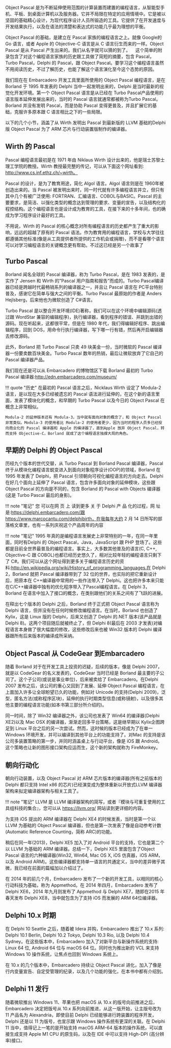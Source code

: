 Object Pascal 是为不断延伸使用范围的计算装置而建置的编程语言，从智能型手机、平板、到桌面计算机以及服务器。它并不局限在特定的应用情境中。它是被以坚固的基础精心设计，为现代程序设计人员所锻造的工具。它提供了在开发速度与开发结果执行，以及在语法的清楚和表达式的功能几乎最为理想的平衡。

Object Pascal 的基础，是建立在 Pascal 家族的编程语言之上。就像 Google的 Go 语言，或者 Apple 的 Objective-C 语言是从 C 语言衍生而来的一样。Object Pascal 是从 Pascal 产生出来的。我们从名字就可以猜的到了。
  
这个简单的附录包含了对这个编程语言家族的历史跟工具做了简短的摘要，包含 Pascal，Turbo Pascal，Delphi 的 Pascal，跟 Object Pascal。要学习这个编程语言虽然不用阅读历史，不过了解历史，也能了解这个语言演化至今这个态势的原因。

我们现在在 Embarcadero 开发工具里面所使用的 Object Pascal 编程语言，是在 Borland 于 1995 年发表的 Delphi 当中一起发明出来的，Delphi 是当时最新的视觉化开发环境。第一个 Object Pascal 语言是从已经在 Turbo Pascal产品使用的语言版本延伸发展出来的，当时的 Pascal 语言就通常都被称为Turbo Pascal。Borland 并没有发明 Pascal，而是协助 Pascal 变得更普及，并且扩展它的基础，克服许多原本跟 C 语言相比之下的一些局限。

以下的几个小节，涵盖了从 Wirth 发明出 Pascal 到最新版的 LLVM 基础的Delphi 版 Object Pascal 为了 ARM 芯片与行动装置版制作的编译器。

## Wirth 的 Pascal

Pascal 编程语言最初是在 1971 年由 Niklaus Wirth 设计出来的，他是瑞士苏黎士理工学院的教授。Wirth 教授最完整的传记，可以从下面这个网址看到: http://www.cs.inf.ethz.ch/~wirth。


Pascal 的设计，是为了教育用途，简化 Algol 语言。Algol 语言则是在 1960年被创造出来的。当 Pascal 被发明出来时，同一时代就有许多编程语言并立，但只有其中几个有被广泛使用: FORTRAN、汇编语言、COBOL与BASIC。Pascal 的主要要求，是简洁、以强化类型的概念达到管理的要求、变量的宣告，以及结构化的程控结构。这个编程语言也是设计成为教育的工具，在接下来的十多年间，也的确成为学习程序设计最好的工具。

不用说，Wirth 的 Pascal 的核心概念对所有编程语言的历史都产生了重大的影响，远远的超越了原有的 Pascal 语法。作为教育用的编程语言，学校与大学往往都遵循其他标准(像是从工具提供者所提供的工作机会或捐赠)，而不是看哪个语言可以对学习编程语言的关键概念更有帮助。不过这已经是另一个故事了

## Turbo Pascal

Borland 闻名全球的 Pascal 编译器，称为 Turbo Pascal，是在 1983 发表的，是实作了 Jensen 和 Wirth 的”Pascal 用户指南和报告”而成的。Turbo Pascal编译器已经是跨越时代最畅销系列的编译器之一，并且让 Pascal 语言在 PC平台特别普及，感谢它在简单与强大之间的平衡。Turbo Pascal 最原始的作者是 Anders Hejlsberg，后来他也为微软创造了 C#语言。

Turbo Pascal 是以整合开发环境(IDE)著称，我们可以在这个环境中编辑源码(透过跟 WordStar 兼容的编辑程序)，执行编译器，看到程序的错误、并跳到出错的源码。现在听起来，这都很平常，但是在 1980 年代，我们得编辑好程序、跳出编辑程序，回到 DOS，用命令行执行编译器，写下哪一行有错，然后再开启编辑器去修改源码。

此外，Borland 把 Turbo Pascal 只卖 49 块美金一份，当时微软的 Pascal 编译器一份要卖数百块美金。Turbo Pascal 数年的热销，最后让微软放弃了它自己的 Pascal 编译器产品。

我们现在还是可以从 Embarcadero 的博物馆区下载 Borland 最初的 Turbo Pascal 编译器:http://edn.embarcadero.com/museum/

!!! quote "历史"
    在最初的 Pascal 语言之后，Nicklaus Wirth 设定了 Modula-2 语言，是以现在大多已经被遗忘的 Pascal 语法进行延伸的，在这个新的语言里面，发表了模块化的概念，和早期的 Turbo Pascal 以及今日的 Object Pascal 在概念上非常相似。

    Modula-2 的延伸版本还有 Modula-3，当中就有面向对象的概念了，和 Object Pascal 非常类似。Modula-3 的使用者比 Modula-2 的使用者更少，因为当时的程序人员多已经投向商业化的 Pascal 编译器和 Apple 的编译器了，直到Apple 放弃 Object Pascal，转而支持 Objective-C，Borland 就成了这个编程语言独撑大局的角色。

## 早期的 Delphi 的 Object Pascal

历经九个版本的世代交替，从 Turbo Pascal 到 Borland Pascal 编译器，Pascal终于从模块化编程语言蜕变进入到面向对象程序设计(OOP)的领域，Borland 在 1995 年发表了 Delphi，把 Pascal 引领朝向可视化编程语言的方向走去。Delphi 在好几个面向上延伸了 Pascal 语言，包含许多面向对象的延伸模块，这些跟 Object Pascal 的方向是不同的，包含 Borland 的 Pascal with Objects 编译器(这是 Turbo Pascal 最后的身影)。

!!! note "笔记"
    您 可以在网 页 上 读到更多 关 于 Delphi 产 品 化的过程，网 址是:https://delphi.embarcadero.com/跟 https://www.marcocantu.com/delphibirth，在我每年大约 2 月 14 日所写的部落格文章里，也有一系列庆祝这个产品周年的内容

!!! note "笔记"
    1995 年真的是编程语言发展史上非常特别的一年，在同一年里面，同时有Delphi 的 Object Pascal，Java，JavaScript 跟 PHP 登场了。这些都是目前全世界最普及的编程语言。事实上，大多数其他普及的语言(C, C++, Objective-C 跟 COBOL)也都已经历史悠久了，相对比较年轻的编程语言只剩下了 C#。我们可以从这个网址得到更多关于编程语言历史的资料:http://en.wikipedia.org/wiki/History_of_programming_languages.在 Delphi 2，Borland 就把 Pascal 编译器带到了 32 位的世界，也实际的把它重新设计后，把原本在 C++编译器中常用的一些作法带入了 Delphi。这也把许多本来只能在C/C++编译器中独有的优化程序带入了Pascal编程语言。在 Delphi 3，Borland 在语言中加入了接口的概念，在类别跟他们的关系之间有了飞跃的进展。

在释出七个版本的 Delphi 之后，Borland 终于正式把 Object Pascal 语言称为Delphi 语言，但并没有在任何时候修改编程语言。在当时，Borland 也创造了 Kylix，这是 Linux 版的 Delphi，后来又创造了 Delphi 的.NET 版本(该产品就是 Delphi 8)。这两个项目随后就被终止了，但 Delphi 8(最后在 2003 才发表)对编程语言本身做了很大幅度的修改，这些修改后来也被 Win32 版本的 Delphi 编译器跟所有后来版本的编译成所采纳。

## Object Pascal 从 CodeGear 到Embarcadero

随着 Borland 对于在开发工具上投资的迟疑，后续的版本，像是 Delphi 2007，就是以 CodeGear 的名义发表的，CodeGear 当时已经是 Borland 最主要的子公司了。这个子公司(或说是事业单位)，后来被卖给了 Embarcadero。在Delphi 2007 发布之后，该公司的重心又回到了发展、延伸 Object Pascal 编程语言，在上面加入许多让全球盼望已久的功能，例如对 Unicode 的支持(Delphi 2009)，泛型，匿名方法(或称程序区块)，延伸的执行时期类型信息(或称镜射)，以及很多其他主要的编程语言功能(如本书第三部分所介绍的)。

同一时间，除了 Win32 编译器之外，该公司也发表了 Win64 的编译器(Delphi XE2)以及 Mac OSX 的编译器，渐渐走回多平台策略，这是继早期以 Kylix企图跨足到 Linux 平台之后的另一次尝试。然而，这时候的版本已经成为了在单一 Windows 环境开发，并可以编译到其他平台上的功能支持了。对Mac 的支持是该公司多装置策略的第一步，并同时涵盖桌上与行动平台，像是 iOS 跟 Android。这个策略也让新的图形接口架构应运而生，这个新的架构就称为 FireMonkey。

## 朝向行动化

朝向行动装置，以及 Object Pascal 对 ARM 芯片版本的编译器(所有之前版本的 Delphi 都只支持 Intel x86 的芯片)已经演变成为整体重新以开放式LLVM 编译器架构来拟定编译器架构与相关工具了。


!!! note "笔记"
    LLVM 是 LLVM 编译器架构的简写，或者『模块与可重复使用的工具组科技的集合』，您可以从 https://llvm.org/ 网站读到更详细的内容。

为支持 iOS 提出的 ARM 编译器在 Delphi XE4 的时候发表，当时是第一个以 LLVM 为基础的 Object Pascal 编译器，但也是第一次发表了像是自动参考计数(Automatic Reference Counting，简称 ARC)的功能。

稍后在同一年(2013)，Delphi XE5 加入了对 Android 平台的支持，它也是第二个以 LLVM 为基础的 ARM 编译器。总结一下，Delphi XE5 里面包含了Object Pascal 语言的六种编译器(Win32, Win64, Mac OS X, iOS 仿真器，iOS ARM，以及 Android ARM)。这些编译器都支持单一语言的共通定义，当中的差异微乎其微，我已经在前面的篇幅加以介绍过了。

在 2014 年的前几个月，Embarcadero 发布了一个新的开发工具，以相同的核心行动科技为基础，称为 Appmethod。在 2014 年四月，Embarcadero 发布了 Delphi XE6，2014 年九月则发布了 Appmethod 与 Delphi XE7，随即在2015 年春天发布 Delphi XE8，当中就包含为了支持 iOS 而发展的 ARM 64位编译器。

## Delphi 10.x 时期

在 Delphi 10 Seattle 之后，随着被 Idera 并购，Embarcadero 推出了 10.x 系列: Delphi 10.1 Berlin, Delphi 10.2 Tokyo, Delphi 10.3 Rio, 以及 Delphi 10.4 Sydney。在这些版本中，Embarcadero 加入了对新平台与新操作系统的支持: Linux 64 位, Android 64 位与 macOS 64 位。同时也为推出新的 VCL 来支持Windows 10 操作系统，让焦点也回到 Windows 系统上。

在 10.x 的几个版本中，Embarcadero 持续让 Object Pascal 进化，加入了像是行内变量宣告、自定受管理的纪录，以及几个功能的强化，在本书中都有介绍到。

## Delphi 11 发⾏

随着微软推出 Windows 11、苹果也把 macOS 从 10.x 的版号向前推进之后，Embarcadero 决定把版号从 10.x 系列向前推进，从这一版开始，让主版号改为 11 产品名为 Alexandria，即使目前 Delphi 已经能够进行跨装置的程序开发，Delphi 还是以 11 为版号，也宣示跟 Windows 操作系统有更深的关联。在 Delphi 11 当中，值得记上一笔的是开始支持 macOS ARM-64 版本的操作系统，可以直接生成支持 Apple M1 CPU 的原生码，以及在 IDE 中可以支持 High-DPI (高分辨率)接口。